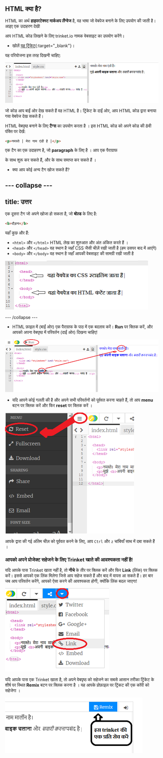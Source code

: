 ## HTML क्या है?

HTML का अर्थ **हाइपरटेक्स्ट मार्कअप लैंग्वेज** है, वह भाषा जो वेबपेज बनाने के लिए उपयोग की जाती है। आइए एक उदाहरण देखें!

आप HTML कोड लिखने के लिए trinket.io नामक वेबसाइट का उपयोग करेंगे।

+ खोलें [यह ट्रिंकेट](https://trinket.io/html/3a78b3be4b){:target="_blank"}।

यह परियोजना इस तरह दिखनी चाहिए:

![स्क्रीनशॉट](images/birthday-starter.png)

जो कोड आप बाईं ओर देख सकते हैं वह HTML है। ट्रिंकेट के दाईं ओर, आप HTML कोड द्वारा बनाया गया वेबपेज देख सकते हैं।

HTML वेबपृष्ठ बनाने के लिए **टैग्स** का उपयोग करता है । इस HTML कोड को अपने कोड की 8वी पंक्ति पर देखें:

```html
<p>नमस्ते | मेरा नाम एंडी है |</p>
```

एक टैग का एक उदाहरण है, जो **paragraph** के लिए है । आप एक पैराग्राफ 

के साथ शुरू कर सकते हैं, और  के साथ समाप्त कर सकते हैं ।

+ क्या आप कोई अन्य टैग खोज सकते हैं?

--- collapse ---
---
title: उत्तर
---

एक दूसरा टैग जो अपने खोजा हो सकता है, जो **बोल्ड** के लिए है:</p> 

```html
<b>दौड़ना</b>
```

यहाँ कुछ और हैं:

+ `<html>` और `</html>` HTML लेख का शुरुआत और अंत अंकित करते हैं ।
+ `<head>` और `</head>` वह स्थान है जहाँ CSS जैसी चीज़ें रखी जाती है (हम उसपर बाद में आएंगे)
+ `<body>` और `</body>` वह स्थान है जहाँ आपकी वेबसाइट की सामग्री रखी जाती है

![स्क्रीनशॉट](images/birthday-head-body.png)

--- /collapse ---

+ HTML फ़ाइल में (बाईं ओर) एक पैराग्राफ के पाठ में एक बदलाव करें। **Run** पर क्लिक करें, और आपको अपना वेबपृष्ठ में परिवर्तन (दाईं ओर) दिखना चाहिए!

![स्क्रीनशॉट](images/birthday-edit-html.png)

+ यदि आपने कोई गलती की है और अपने सभी परिवर्तनों को पूर्ववत करना चाहते हैं, तो आप **menu** बटन पर क्लिक करें और फिर **reset** पर क्लिक करें ।

![स्क्रीनशॉट](images/birthday-reset.png)

आपके द्वारा की गई अंतिम चीज़ को पूर्ववत करने के लिए, आप `Ctrl` और `z` चांबियाँ साथ में दबा सकते हैं ।

### आपको अपने प्रोजेक्ट सहेजने के लिए Trinket खाते की आवश्यकता नहीं है!

यदि आपके पास Trinket खाता नहीं है, तो **नीचे** के तीर पर क्लिक करें और फिर **Link** (लिंक) पर क्लिक करें। इससे आपको एक लिंक मिलेगा जिसे आप सहेज सकते हैं और बाद में वापस आ सकते हैं। हर बार जब आप परिवर्तन करेंगे, आपको ऐसा करने की आवश्यकता होगी, क्योंकि लिंक बदल जाएगा!

![स्क्रीनशॉट](images/birthday-link.png)

यदि आपके पास एक Trinket खाता है, तो अपने वेबपृष्ठ को सहेजने का सबसे आसान तरीका ट्रिंकेट के शीर्ष पर स्थित **Remix** बटन पर क्लिक करना है । यह आपके प्रोफ़ाइल पर ट्रिंकट की एक कॉपी को सहेजेगा ।

![स्क्रीनशॉट](images/birthday-remix.png)